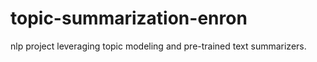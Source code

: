 # topic-summarization-enron
nlp project leveraging topic modeling and pre-trained text summarizers.
